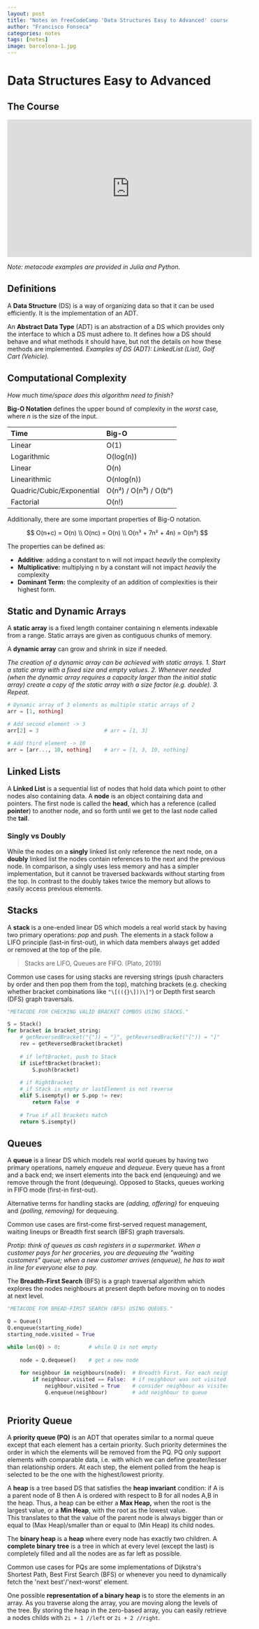 ```yaml
---
layout: post
title: "Notes on freeCodeCamp 'Data Structures Easy to Advanced' course"
author: "Francisco Fonseca"
categories: notes
tags: [notes]
image: barcelona-1.jpg
---
```

# Data Structures Easy to Advanced

## The Course
<iframe width="560" height="315" src="https://www.youtube-nocookie.com/embed/RBSGKlAvoiM" frameborder="0" allow="accelerometer; autoplay; clipboard-write; encrypted-media; gyroscope; picture-in-picture" allowfullscreen></iframe>

_Note: metacode examples are provided in Julia and Python._

## Definitions

A **Data Structure** (DS) is a way of organizing data so that it can be used efficiently. It is the implementation of an ADT. 

An **Abstract Data Type** (ADT) is an abstraction of a DS which provides only the interface to which a DS must adhere to. It defines how a DS should behave and what methods it should have, but not the details on how these methods are implemented. _Examples of DS (ADT): LinkedList (List), Golf Cart (Vehicle)._



## Computational Complexity

_How much time/space does this algorithm need to finish?_

**Big-O Notation** defines the upper bound of complexity in the _worst_ case, where _n_ is the size of the input.

| Time | Big-O |
| :--- | :--- |
| Linear | O(1) |
| Logarithmic | O(log(n)) |
| Linear | O(n) |
| Linearithmic | O(nlog(n)) |
| Quadric/Cubic/Exponential | O(n²) / O(n³) / O(bⁿ) |
| Factorial | O(n!) |

Additionally, there are some important properties of Big-O notation.

$$
O(n+c) = O(n) \\ 
O(nc) = O(n) \\
O(n³ + 7n² + 4n) = O(n³)
$$

The properties can be defined as:  
- **Additive**: adding a constant to n will not impact _heavily_ the complexity  
- **Multiplicative:** multiplying n by a constant will not impact _heavily_ the complexity  
- **Dominant Term:** the complexity of an addition of complexities is their highest form.



## Static and Dynamic Arrays

A **static array** is a fixed length container containing n elements indexable from a range. Static arrays are given as contiguous chunks of memory.

A **dynamic array** can grow and shrink in size if needed.

_The creation of a dynamic array can be achieved with static arrays. 1. Start a static array with a fixed size and empty values. 2. Whenever needed (when the dynamic array requires a capacity larger than the initial static array) create a copy of the static array with a size factor (e.g. double). 3. Repeat._

```julia
# Dynamic array of 3 elements as multiple static arrays of 2
arr = [1, nothing]

# Add second element -> 3
arr[2] = 3                     # arr = [1, 3]

# Add third element -> 10
arr = [arr..., 10, nothing]    # arr = [1, 3, 10, nothing]
```



## Linked Lists

A **Linked List** is a sequential list of nodes that hold data which point to other nodes also containing data. A **node** is an object containing data and pointers. The first node is called the **head**, which has a reference (called **pointer**) to another node, and so forth until we get to the last node called the __tail__.

### Singly vs Doubly  
While the nodes on a **singly** linked list only reference the next node, on a **doubly** linked list  the nodes contain references to the next and the previous node. 
In comparison, a singly uses less memory and has a simpler implementation, but it cannot be traversed backwards without starting from the top. In contrast to the doubly takes twice the memory but allows to easily access previous elements. 



## Stacks

A **stack** is a one-ended linear DS which models a real world stack by having two primary operations: _pop_ and _push._ The elements in a stack follow a LIFO principle (last-in first-out), in which data members always get added or removed at the top of the pile. 

> Stacks are LIFO, Queues are FIFO. (Plato, 2019)

Common use cases for using stacks are reversing strings (push characters by order and then pop them from the top), matching brackets (e.g. checking whether bracket combinations like `"\[(({}\]))\]"`) or Depth first search (DFS) graph traversals.

```python
"METACODE FOR CHECKING VALID BRACKET COMBOS USING STACKS."

S = Stack()
for bracket in bracket_string:
    # getReversedBracket("{")) = "}", getReversedBracket("[")) = "]" 
    rev = getReversedBracket(bracket)
    
    # if leftBracket, push to Stack
    if isLeftBracket(bracket):
        S.push(bracket)
        
    # if RightBracket
    # if Stack is empty or lastElement is not reverse
    elif S.isempty() or S.pop != rev:
        return False  # 
    
    # True if all brackets match
    return S.isempty()
```

## Queues

A **queue** is a linear DS which models real world queues by having two primary operations, namely _enqueue_ and _dequeue._ Every queue has a front and a back end; we insert elements into the back end (enqueuing) and we remove through the front (dequeuing). Opposed to Stacks, queues working in FIFO mode (first-in first-out).

Alternative terms for handling stacks are _{adding, offering}_ for enqueuing and _{polling, removing}_ for dequeuing.

Common use cases are first-come first-served request management, waiting lineups or Breadth first search (BFS) graph traversals.

_Protip: think of queues as cash registers in a supermarket. When a customer pays for her groceries, you are dequeuing the "waiting customers" queue; when a new customer arrives (enqueue), he has to wait in line for everyone else to pay._

The **Breadth-First Search** (BFS) is a graph traversal algorithm which explores the nodes neighbours at present depth before moving on to nodes at next level. 

```python
"METACODE FOR BREAD-FIRST SEARCH (BFS) USING QUEUES."

Q = Queue()
Q.enqueue(starting_node)
starting_node.visited = True

while len(Q) > 0:         # while Q is not empty
    
    node = Q.dequeue()    # get a new node
    
    for neighbour in neighbours(node):  # Breadth First. For each neighbour
        if neighbour.visited == False:  # if neighbour was not visited
            neighbour.visited = True    # consider neighbour as visited
            Q.enqueue(neighbour)        # add neighbour to queue
    

```

## Priority Queue

A **priority queue (PQ)** is an ADT that operates similar to a normal queue except that each element has a certain priority. Such priority determines the order in which the elements will be removed from the PQ. PQ only support elements with comparable data, i.e. with which we can define greater/lesser than relationship orders. At each step, the element polled from the heap is selected to be the one with the highest/lowest priority.

A **heap** is a tree based DS that satisfies the **heap invariant** condition: if A is a parent node of B then A is ordered with respect to B for all nodes A,B in the heap. Thus, a heap can be either a **Max Heap,** when the root is the largest value, or a **Min Heap**, with the root as the lowest value.   
This translates to that the value of the parent node is always bigger than or equal to (Max Heap)/smaller than or equal to (Min Heap) its child nodes.

The **binary heap** is a **heap** where every node has exactly two children. A **complete binary tree** is a tree in which at every level (except the last) is completely filled and all the nodes are as far left as possible.

Common use cases for PQs are some implementations of Dijkstra's Shortest Path, Best First Search (BFS) or whenever you need to dynamically fetch the 'next best'/'next-worst' element.

One possible **representation of a binary heap** is to store the elements in an array. As you traverse along the array, you are moving along the levels of the tree. By storing the heap in the zero-based array, you can easily retrieve a nodes childs with `2i + 1 //left` or `2i + 2 //right`.



